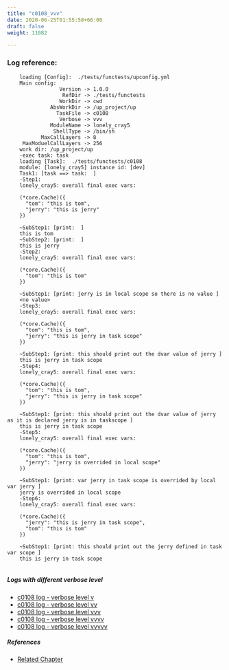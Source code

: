 ```yaml
---
title: "c0108_vvv"
date: 2020-06-25T01:55:58+66:00
draft: false
weight: 11082

---
```


### Log reference: <no value>

```
    loading [Config]:  ./tests/functests/upconfig.yml
    Main config:
                 Version -> 1.0.0
                  RefDir -> ./tests/functests
                 WorkDir -> cwd
              AbsWorkDir -> /up_project/up
                TaskFile -> c0108
                 Verbose -> vvv
              ModuleName -> lonely_cray5
               ShellType -> /bin/sh
           MaxCallLayers -> 8
     MaxModuelCallLayers -> 256
    work dir: /up_project/up
    -exec task: task
    loading [Task]:  ./tests/functests/c0108
    module: [lonely_cray5] instance id: [dev]
    Task1: [task ==> task:  ]
    -Step1:
    lonely_cray5: overall final exec vars:
    
    (*core.Cache)({
      "tom": "this is tom",
      "jerry": "this is jerry"
    })
    
    ~SubStep1: [print:  ]
    this is tom
    ~SubStep2: [print:  ]
    this is jerry
    -Step2:
    lonely_cray5: overall final exec vars:
    
    (*core.Cache)({
      "tom": "this is tom"
    })
    
    ~SubStep1: [print: jerry is in local scope so there is no value ]
    <no value>
    -Step3:
    lonely_cray5: overall final exec vars:
    
    (*core.Cache)({
      "tom": "this is tom",
      "jerry": "this is jerry in task scope"
    })
    
    ~SubStep1: [print: this should print out the dvar value of jerry ]
    this is jerry in task scope
    -Step4:
    lonely_cray5: overall final exec vars:
    
    (*core.Cache)({
      "tom": "this is tom",
      "jerry": "this is jerry in task scope"
    })
    
    ~SubStep1: [print: this should print out the dvar value of jerry as it is declared jerry is in taskscope ]
    this is jerry in task scope
    -Step5:
    lonely_cray5: overall final exec vars:
    
    (*core.Cache)({
      "tom": "this is tom",
      "jerry": "jerry is overrided in local scope"
    })
    
    ~SubStep1: [print: var jerry in task scope is overrided by local var jerry ]
    jerry is overrided in local scope
    -Step6:
    lonely_cray5: overall final exec vars:
    
    (*core.Cache)({
      "jerry": "this is jerry in task scope",
      "tom": "this is tom"
    })
    
    ~SubStep1: [print: this should print out the jerry defined in task var scope ]
    this is jerry in task scope
    
```

##### Logs with different verbose level
* [c0108 log - verbose level v](../../logs/c0108_v)
* [c0108 log - verbose level vv](../../logs/c0108_vv)
* [c0108 log - verbose level vvv](../../logs/c0108_vvv)
* [c0108 log - verbose level vvvv](../../logs/c0108_vvvv)
* [c0108 log - verbose level vvvvv](../../logs/c0108_vvvvv)

##### References
* [Related Chapter](../../vars/c0108)
